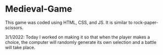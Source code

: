 # Medieval-Game
This game was coded using HTML, CSS, and JS. It is similar to rock-paper-scissors.

3/1/2022: Today I worked on making it so that when the player makes a choice, the computer will randomly generate its own selection and a battle will take place.
